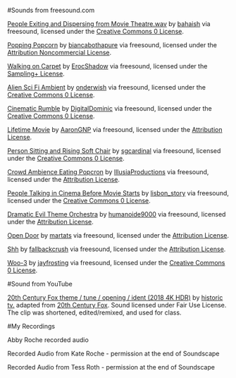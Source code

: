 #Sounds from freesound.com

[People Exiting and Dispersing from Movie Theatre.wav](https://freesound.org/people/bahaish/sounds/145787/) by [bahaish](https://freesound.org/people/bahaish/) via freesound, licensed under the [Creative Commons 0 License](https://creativecommons.org/publicdomain/zero/1.0/).

[Popping Popcorn](https://freesound.org/people/BiancaBothaPure/sounds/365763/) by [biancabothapure](https://freesound.org/people/BiancaBothaPure/) via freesound, licensed under the [Attribution Noncommercial License](https://creativecommons.org/licenses/by-nc/3.0/).

[Walking on Carpet](https://freesound.org/people/ErocShadow/sounds/108029/) by [ErocShadow](https://freesound.org/people/ErocShadow/) via freesound, licensed under the [Sampling+ License](https://creativecommons.org/licenses/sampling+/1.0/).

[Alien Sci Fi Ambient](https://freesound.org/people/onderwish/sounds/170989/) by [onderwish](https://freesound.org/people/onderwish/) via freesound, licensed under the [Creative Commons 0 License](https://creativecommons.org/publicdomain/zero/1.0/).

[Cinematic Rumble](https://freesound.org/people/DigitalDominic/sounds/175919/) by [DigitalDominic](https://freesound.org/people/DigitalDominic/) via freesound, licensed under the [Creative Commons 0 License](https://creativecommons.org/publicdomain/zero/1.0/).

[Lifetime Movie](https://freesound.org/people/AaronGNP/sounds/108177/) by [AaronGNP](https://freesound.org/people/AaronGNP/) via freesound, licensed under the [Attribution License](https://creativecommons.org/licenses/by/3.0/).

[Person Sitting and Rising Soft Chair](https://freesound.org/people/sgcardinal/sounds/395082/) by [sgcardinal](https://freesound.org/people/sgcardinal/) via freesound, licensed under the [Creative Commons 0 License](https://creativecommons.org/publicdomain/zero/1.0/).

[Crowd Ambience Eating Popcron](https://freesound.org/people/IllusiaProductions/sounds/249940/) by [IllusiaProductions](https://freesound.org/people/IllusiaProductions/) via freesound, licensed under the [Attribution License](https://creativecommons.org/licenses/by/3.0/).

[People Talking in Cinema Before Movie Starts](https://freesound.org/people/lisbon_story/sounds/506331/) by [lisbon_story](https://freesound.org/people/lisbon_story/) via freesound, licensed under the [Creative Commons 0 License](https://creativecommons.org/publicdomain/zero/1.0/).

[Dramatic Evil Theme Orchestra](https://freesound.org/people/humanoide9000/sounds/457070/) by [humanoide9000](https://freesound.org/people/humanoide9000/) via freesound, licensed under the [Attribution License](https://creativecommons.org/licenses/by/3.0/).

[Open Door](https://freesound.org/people/martats/sounds/127855/) by [martats](https://freesound.org/people/martats/) via freesound, licensed under the [Attribution License](https://creativecommons.org/licenses/by/3.0/).

[Shh](https://freesound.org/people/fallbackcrush/sounds/360590/) by [fallbackcrush](https://freesound.org/people/fallbackcrush/) via freesound, licensed under the [Attribution License](https://creativecommons.org/licenses/by/3.0/).

[Woo-3](https://freesound.org/people/jayfrosting/sounds/333420/) by [jayfrosting](https://freesound.org/people/jayfrosting/) via freesound, licensed under the [Creative Commons 0 License](https://creativecommons.org/publicdomain/zero/1.0/).


#Sound from YouTube

[20th Century Fox theme / tune / opening / ident (2018 4K HDR)](https://www.youtube.com/watch?v=zVpUuW5xCxE) by [historic tv.](https://www.youtube.com/channel/UClbC2YEa_JHurgvNfjmADwA) adapted from [20th Century Fox](https://www.20thcenturystudios.com). Sound licensed under Fair Use License. The clip was shortened, edited/remixed, and used for class.


#My Recordings

Abby Roche recorded audio

Recorded Audio from Kate Roche - permission at the end of Soundscape

Recorded Audio from Tess Roth - permission at the end of Soundscape

